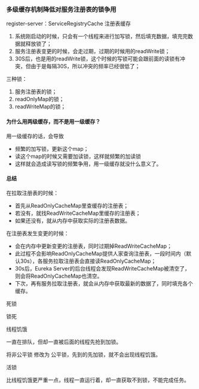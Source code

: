 ### 多级缓存机制降低对服务注册表的锁争用

register-server：ServiceRegistryCache 注册表缓存

1. 系统刚启动的时候，只会有一个线程来进行加写锁，然后填充数据，填充完数据就释放锁了；
2. 服务注册表变更的时候，会走过期，过期的时候用的readWrite锁；
3. 30S后，也是用的readWrite锁，这个时候的写锁可能会跟前面的读锁有冲突，但由于是每隔30S，所以冲突的频率已经很低了；



三种锁：

1. 服务注册表的锁；
2. readOnlyMap的锁；
3. readWriteMap的锁；



#### 为什么用两级缓存，而不是用一级缓存？

用一级缓存的话，会导致

- 频繁的加写锁，更新这个map；
- 读这个map的时候又需要加读锁，这样就频繁的加读锁
- 这样就会造成读写锁的频繁争用，用一级缓存就没什么意义了。

#### 总结

在拉取注册表的时候：

- 首先从ReadOnlyCacheMap里查缓存的注册表；
- 若没有，就找ReadWriteCacheMap里缓存的注册表；
- 如果还没有，就从内存中获取实际的注册表数据。

在注册表发生变更的时候：

- 会在内存中更新变更的注册表，同时过期掉ReadWriteCacheMap；
- 此过程不会影响ReadOnlyCacheMap提供人家查询注册表，一段时间内（默认30s），各服务拉取注册表会直接读ReadOnlyCacheMap；
- 30s后，Eureka Server的后台线程会发现ReadWriteCacheMap被清空了，则会将ReadOnlyCacheMap也清空。
- 下次，再有服务拉取注册表，就会从内存中获取最新的数据了，同时填充各个缓存。



死锁



锁死



线程饥饿

  一直在排队，但却一直被后面的线程先抢到加锁。

 将非公平锁 修改为 公平锁，先到的先加锁，就不会出现线程饥饿。



活锁

 比线程饥饿更严重一点，线程一直运行着，却一直获取不到锁，不能完成任务。

